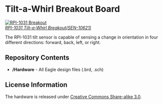 Tilt-a-Whirl Breakout Board
=====================

[![RPI-1031 Breakout](https://dlnmh9ip6v2uc.cloudfront.net//images/products/1/0/6/2/1/10621-01b.jpg)  
*RPI-1031 Tilt-a-Whirl Breakout(SEN-10621)*](https://www.sparkfun.com/products/10621)

The RPI-1031 tilt sensor is capable of sensing a change in orientation in four different directions: forward, back, left, or right.


Repository Contents
-------------------
* **/Hardware** - All Eagle design files (.brd, .sch)


License Information
-------------------
The hardware is released under [Creative Commons Share-alike 3.0](http://creativecommons.org/licenses/by-sa/3.0/).  